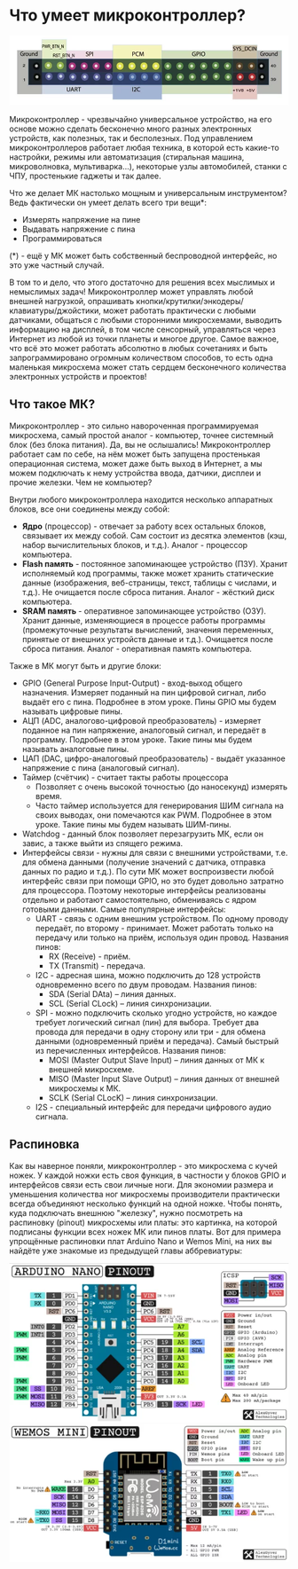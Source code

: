 # Что умеет микроконтроллер?

![alt text](images/what-can-mk.png)

Микроконтроллер - чрезвычайно универсальное устройство, на его основе можно сделать бесконечно много разных электронных устройств, как полезных, так и бесполезных. Под управлением микроконтроллеров работает любая техника, в которой есть какие-то настройки, режимы или автоматизация (стиральная машина, микроволновка, мультиварка...), некоторые узлы автомобилей, станки с ЧПУ, простенькие гаджеты и так далее.

Что же делает МК настолько мощным и универсальным инструментом? Ведь фактически он умеет делать всего три вещи\*:

- Измерять напряжение на пине
- Выдавать напряжение с пина
- Программироваться

(\*) - ещё у МК может быть собственный беспроводной интерфейс, но это уже частный случай.

В том то и дело, что этого достаточно для решения всех мыслимых и немыслимых задач! Микроконтроллер может управлять любой внешней нагрузкой, опрашивать кнопки/крутилки/энкодеры/клавиатуры/джойстики, может работать практически с любыми датчиками, общаться с любыми сторонними микросхемами, выводить информацию на дисплей, в том числе сенсорный, управляться через Интернет из любой из точки планеты и многое другое. Самое важное, что всё это может работать абсолютно в любых сочетаниях и быть запрограммировано огромным количеством способов, то есть одна маленькая микросхема может стать сердцем бесконечного количества электронных устройств и проектов!

## Что такое МК?

Микроконтроллер - это сильно навороченная программируемая микросхема, самый простой аналог - компьютер, точнее системный блок (без блока питания). Да, вы не ослышались! Микроконтроллер работает сам по себе, на нём может быть запущена простенькая операционная система, может даже быть выход в Интернет, а мы можем подключать к нему устройства ввода, датчики, дисплеи и прочие железки. Чем не компьютер?

Внутри любого микроконтроллера находится несколько аппаратных блоков, все они соединены между собой:

- **Ядро** (процессор) - отвечает за работу всех остальных блоков, связывает их между собой. Сам состоит из десятка элементов (кэш, набор вычислительных блоков, и т.д.). Аналог - процессор компьютера.
- **Flash память** - постоянное запоминающее устройство (ПЗУ). Хранит исполняемый код программы, также может хранить статические данные (изображения, веб-страницы, текст, таблицы с числами, и т.д.). Не очищается после сброса питания. Аналог - жёсткий диск компьютера.
- **SRAM память** - оперативное запоминающее устройство (ОЗУ). Хранит данные, изменяющиеся в процессе работы программы (промежуточные результаты вычислений, значения переменных, принятые от внешних устройств данные и т.д.). Очищается после сброса питания. Аналог - оперативная память компьютера.

Также в МК могут быть и другие блоки:

- GPIO (General Purpose Input-Output) - вход-выход общего назначения. Измеряет поданный на пин цифровой сигнал, либо выдаёт его с пина. Подробнее в этом уроке. Пины GPIO мы будем называть цифровые пины.
- АЦП (ADC, аналогово-цифровой преобразователь) - измеряет поданное на пин напряжение, аналоговый сигнал, и передаёт в программу. Подробнее в этом уроке. Такие пины мы будем называть аналоговые пины.
- ЦАП (DAC, цифро-аналоговый преобразователь) - выдаёт указанное напряжение с пина (аналоговый сигнал).
- Таймер (счётчик) - считает такты работы процессора
  - Позволяет с очень высокой точностью (до наносекунд) измерять время.
  - Часто таймер используется для генерирования ШИМ сигнала на своих выводах, они помечаются как PWM. Подробнее в этом уроке. Такие пины мы будем называть ШИМ-пины.
- Watchdog - данный блок позволяет перезагрузить МК, если он завис, а также выйти из спящего режима.
- Интерфейсы связи - нужны для связи с внешними устройствами, т.е. для обмена данными (получение значений с датчика, отправка данных по радио и т.д.). По сути МК может воспроизвести любой интерфейс связи при помощи GPIO, но это будет довольно затратно для процессора. Поэтому некоторые интерфейсы реализованы отдельно и работают самостоятельно, обмениваясь с ядром готовыми данными. Самые популярные интерфейсы:
  - UART - связь с одним внешним устройством. По одному проводу передаёт, по второму - принимает. Может работать только на передачу или только на приём, используя один провод. Названия пинов:
    - RX (Receive) - приём.
    - TX (Transmit) - передача.
  - I2C - адресная шина, можно подключить до 128 устройств одновременно всего по двум проводам. Названия пинов:
    - SDA (Serial DAta) – линия данных.
    - SCL (Serial CLock) – линия синхронизации.
  - SPI - можно подключить сколько угодно устройств, но каждое требует логический сигнал (пин) для выбора. Требует два провода для передачи в одну сторону или три - для обмена данными (одновременный приём и передача). Самый быстрый из перечисленных интерфейсов. Названия пинов:
    - MOSI (Master Output Slave Input) – линия данных от МК к внешней микросхеме.
    - MISO (Master Input Slave Output) – линия данных от внешней микросхемы к МК.
    - SCLK (Serial CLocK) – линия синхронизации.
  - I2S - специальный интерфейс для передачи цифрового аудио сигнала.

## Распиновка

Как вы наверное поняли, микроконтроллер - это микросхема с кучей ножек. У каждой ножки есть своя функция, в частности у блоков GPIO и интерфейсов связи есть свои личные ноги. Для экономии размера и уменьшения количества ног микросхемы производители практически всегда объединяют несколько функций на одной ножке. Чтобы понять, куда подключать внешнюю "железку", нужно посмотреть на распиновку (pinout) микросхемы или платы: это картинка, на которой подписаны функции всех ножек МК или пинов платы. Вот для примера упрощённые распиновки плат Arduino Nano и Wemos Mini, на них вы найдёте уже знакомые из предыдущей главы аббревиатуры:

![alt text](images/ard-nano-pin.png)![alt text](images/wemos-mini-pin.png)
